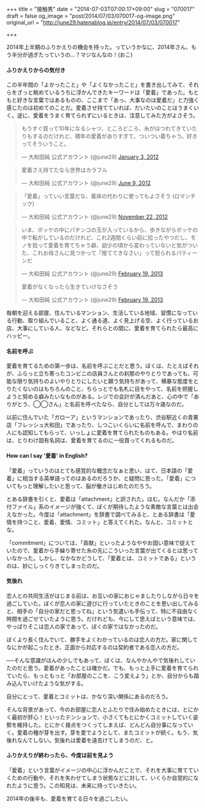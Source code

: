 +++
title = "接触男"
date = "2014-07-03T07:00:17+09:00"
slug = "070017"
draft = false
og_image = "post/2014/07/03/070017-og-image.png"
original_url = "http://june29.hatenablog.jp/entry/2014/07/03/070017"

+++

<p>2014年上半期のふりかえりの機会を持った。っていうかなに、2014年さん、もう半分が過ぎたっていうの…？マジなんなの！(おこ)</p>

<div class="section">
    <h4>ふりかえりからの気付き</h4>
    <p>この半年間の「よかったこと」や「よくなかったこと」を書き出してみて、それらをざっと眺めているうちに浮かんできたキーワードは「愛着」であった。もともと好きな言葉ではあるものの、ここまで「あっ、大事なのは愛着だ」と力強く感じたのは初めてのことだ。愛着させ持てていれば、だいたいのことはうまくいく。逆に、愛着をうまく育てられずにいるときは、注意してみた方がよさそう。</p>
<p></p>
<blockquote class="twitter-tweet" lang="en">
<p>もうすぐ買って10年になるシャツ、ところどころ、糸がほつれてきていたりもするのだけれど、積年の愛着がありすぎて、ついつい着ちゃう。好きってそういうこと。</p>— 大和田純 公式アカウント (@june29) <a href="https://twitter.com/june29/statuses/154196757557952512">January 3, 2012</a>
</blockquote>
<p></p>
<blockquote class="twitter-tweet" lang="en">
<p>愛着さえ持てたなら世界はカラフル</p>— 大和田純 公式アカウント (@june29) <a href="https://twitter.com/june29/statuses/211251221045055488">June 9, 2012</a>
</blockquote>
<p></p>
<blockquote class="twitter-tweet" lang="en">
<p>「愛着」っていい言葉だな、着床の代わりに使ってもよさそう (ロマンチック)</p>— 大和田純 公式アカウント (@june29) <a href="https://twitter.com/june29/statuses/271607724037513217">November 22, 2012</a>
</blockquote>
<p></p>
<blockquote class="twitter-tweet" lang="en">
<p>いま、ポッケの中にパチンコの玉が入っているから、歩きながらポッケの中で転がしているのだけれど、これ2週間くらい前に拾ったやつだし、モノを拾って愛着を育てちゃう癖、幼少の頃から変わっていないと気がついた、これお母さんに見つかって「捨ててきなさい」って怒られるパティーンだ</p>— 大和田純 公式アカウント (@june29) <a href="https://twitter.com/june29/statuses/303873272276189185">February 19, 2013</a>
</blockquote>
<p></p>
<blockquote class="twitter-tweet" lang="en">
<p>愛着がなくなったら生きていけなさそう</p>— 大和田純 公式アカウント (@june29) <a href="https://twitter.com/june29/statuses/303876921475862528">February 19, 2013</a>
</blockquote>
<p>毎朝を迎える部屋、住んでいるマンション、生活している地域、習慣になっている行動、取り組んでいること、よく通る道、よく見上げる空、よく行っているお店、大事にしている人、などなど。それらとの間に、愛着を育てられたら最高にハッピー。</p>

</div>
<div class="section">
    <h4>名前を呼ぶ</h4>
    <p>愛着を育てるための第一歩は、名前を呼ぶことだと思う。ぼくは、たとえばそれが、ふらっと立ち寄ったコンビニの店員さんとの刹那のやりとりであっても、可能な限り気持ちのよいやりとりにしたいと願う気持ちがあって、横暴な態度をとりたくないのはもちろんのこと、ちらっとでも名札に目をやって、名前を把握しようと努める癖みたいなものがある。レジでの会計が済んだあと、心の中で「ありがとう、◯◯さん」と名前を呼べたなら、自分としては万々歳なのだ。</p>
<p>以前に住んでいた「ガローア」というマンションであったり、渋谷駅近くの青果店「フレッシュ大和田」であったり、しつこいくらいに名前を呼んで、まわりの人にも認知してもらって、いっしょに愛着を育てられたものもある。やはり名前は、とりわけ固有名詞は、愛着を育てるのに一役買ってくれるものだ。</p>

</div>
<div class="section">
    <h4>How can I say '愛着' in English?</h4>
    <p>「愛着」っていうのはとても感覚的な概念だなぁと思い、はて、日本語の「愛着」に相当する英単語ってのはあるのだろうか、と疑問に思った。「愛着」についてもっと理解したいと思って、脳が働きはじめたのだろう。</p>
<p>とある辞書を引くと、愛着は「attachment」と訳された。ほむ。なんだか「添付ファイル」系のイメージが強くて、ぼくが期待したような素敵な言葉とは出会えなかった。今度は「attachment」を辞書で調べてみると、とある辞書は「愛情を持つこと、愛着、愛情、コミット」と答えてくれた。なんと、コミットとな。</p>
<p>「commitment」については、「貢献」といったようなややお固い意味で捉えていたので、愛着から手繰り寄せた糸の先にこういった言葉が出てくるとは思っていなかった。しかし、なかなかどうして、「愛着とは、コミットである」というのは、妙にしっくりきてしまったのだ。</p>

</div>
<div class="section">
    <h4>気後れ</h4>
    <p>恋人との共同生活がはじまる前は、お互いの家におじゃましたりしながら日々を過ごしていた。ぼくが恋人の家に遊びに行っていたときのことを思い出してみると、相手の「自分の家だと思ってね」という気遣いも手伝って、特に不自由なく時間を過ごせていたように思う。だけれども、今にして思えばという意味では、やっぱりそこは恋人の家であって、ぼくの家ではなかったのだ。</p>
<p>ぼくより長く住んでいて、勝手をよくわかっているのは恋人の方だ。家に関してなにかが起こったとき、正面から対応するのは契約者である恋人の方だ。</p>
<p>──そんな意識がほんの少しでもあって、ぼくは、なんやかんやで気後れしていたのだと思う。愛着があったことは確かだ。でも、もっと上手に愛着を育てられていたら、もっともっと「お部屋のここを、こう変えよう」とか、自分からも踏み込んでいけたような気がする。</p>
<p>自分にとって、愛着とコミットは、かなり深い関係にあるのだろう。</p>
<p>そんな背景があって、今のお部屋に恋人とふたりで住み始めたときには、とにかく最初が肝心！といったテンションで、小さくてもとにかくコミットしていく姿勢を維持した。とにかく接点をつくってしまえば、どんどん自分事になっていく。愛着の種が芽を出す。芽を愛でようとして、またコミットが続く。もう、気後れなんてしない。気後れは愛着を遠去けてしまうのだ、と。</p>

</div>
<div class="section">
    <h4>ふりかえりが終わったら、今度は前を見よう</h4>
    <p>「愛着」という言葉がイメージの中心に浮かんだことで、それを大事に育てていくための行動や、それを失わせてしまう状態などに対して、いくらか自覚的になれたように思う。この知見は、未来に持っていきたい。</p>
<p>2014年の後半も、愛着を育てる日々を過ごしたい。</p>

</div>
